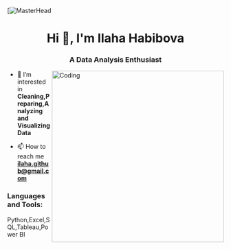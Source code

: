 [![MasterHead](https://i.pinimg.com/originals/fc/71/63/fc71635c7f1b09ed30413f59bb749582.gif)

<h1 align="center">Hi 👋, I'm Ilaha Habibova</h1>
<h3 align="center">A Data Analysis Enthusiast</h3>
<img align="right" alt="Coding" width="400" src="https://cdn.prod.website-files.com/667460ccc43a88651a3236c3/66cd00783b43b2e53bfc4562_60d354d11e28ba37b767f933_Data%2520points%2520(1).gif">


- 👀 I’m interested in **Cleaning,Preparing,Analyzing and Visualizing Data**

- 📫 How to reach me **ilaha.github@gmail.com**

<h3 align="left">Languages and Tools:</h3>
Python,Excel,SQL,Tableau,Power BI

